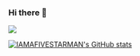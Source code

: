 ### Hi there 👋


![](https://komarev.com/ghpvc/?username=IAMAFIVESTARMAN&style=for-the-badge&label=CREEPERS+TILL+NOW&color=blue)

[![IAMAFIVESTARMAN's GitHub stats](https://github-readme-stats.vercel.app/api/top-langs?username=IAMAFIVESTARMAN&hide=html,scss,css,typescript&theme=algolia&show_icons=true)](https://github.com/IAMAFIVESTARMAN)

<!--
**IAMAFIVESTARMAN/IAMAFIVESTARMAN** is a ✨ _special_ ✨ repository because its `README.md` (this file) appears on your GitHub profile.

Here are some ideas to get you started:

- 🔭 I’m currently working on ...
- 🌱 I’m currently learning ...
- 👯 I’m looking to collaborate on ...
- 🤔 I’m looking for help with ...
- 💬 Ask me about ...
- 📫 How to reach me: ...
- 😄 Pronouns: ...
- ⚡ Fun fact: ...
-->
